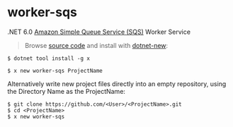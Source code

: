 # worker-sqs

.NET 6.0 [Amazon Simple Queue Service (SQS)](https://docs.servicestack.net/amazon-sqs-mq) Worker Service

> Browse [source code](https://github.com/NetCoreTemplates/worker-sqs) and install with [dotnet-new](https://docs.servicestack.net/dotnet-new):

    $ dotnet tool install -g x

    $ x new worker-sqs ProjectName

Alternatively write new project files directly into an empty repository, using the Directory Name as the ProjectName:

    $ git clone https://github.com/<User>/<ProjectName>.git
    $ cd <ProjectName>
    $ x new worker-sqs

